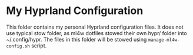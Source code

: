 # My Hyprland Configuration

This folder contains my personal Hyprland configuration files.
It does not use typical stow folder, as ml4w dotfiles stowed their own hypr/ folder into ~/.config/hypr.
The files in this folder will be stowed using `manage-ml4w-config.sh` script.
